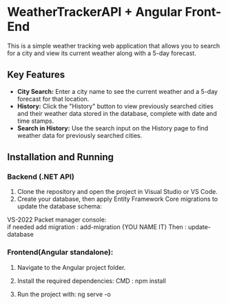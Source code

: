 # WeatherTrackerAPI + Angular Front-End

This is a simple weather tracking web application that allows you to search for a city and view its current weather along with a 5-day forecast.

## Key Features

- **City Search:** Enter a city name to see the current weather and a 5-day forecast for that location.
- **History:** Click the "History" button to view previously searched cities and their weather data stored in the database, complete with date and time stamps.
- **Search in History:** Use the search input on the History page to find weather data for previously searched cities.

## Installation and Running

### Backend (.NET API)

1. Clone the repository and open the project in Visual Studio or VS Code.
2. Create your database, then apply Entity Framework Core migrations to update the database schema:

VS-2022 Packet manager console:  
if needed add migration : add-migration {YOU NAME IT}
Then : update-database


### Frontend(Angular standalone):
1. Navigate to the Angular project folder.

2. Install the required dependencies:
CMD : npm install

3. Run the project with: 
ng serve -o
